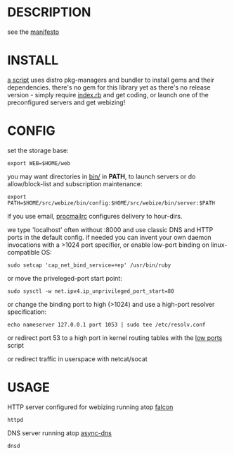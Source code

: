 # DESCRIPTION
 see the [manifesto](LINKS.md)

# INSTALL
[a script](INSTALL.sh) uses distro pkg-managers and bundler to install gems and their dependencies. there's no gem for this library yet as there's no release version - simply require [index.rb](index.rb) and get coding, or launch one of the preconfigured servers and get webizing!

# CONFIG

set the storage base:

    export WEB=$HOME/web

you may want directories in [bin/](bin/) in **PATH**, to launch servers or do allow/block-list and subscription maintenance:

    export PATH=$HOME/src/webize/bin/config:$HOME/src/webize/bin/server:$PATH

if you use email, [procmailrc](config/dotfiles/.procmailrc) configures delivery to hour-dirs.

we type 'localhost' often without :8000 and use classic DNS and HTTP ports in the default config. if needed you can invent your own daemon invocations with a >1024 port specifier, or enable low-port binding on linux-compatible OS:

    sudo setcap 'cap_net_bind_service=+ep' /usr/bin/ruby

or move the priveleged-port start point:

    sudo sysctl -w net.ipv4.ip_unprivileged_port_start=80

or change the binding port to high (>1024) and use a high-port resolver specification:

    echo nameserver 127.0.0.1 port 1053 | sudo tee /etc/resolv.conf

or redirect port 53 to a high port in kernel routing tables with the [low ports](bin/config/network/low_ports) script

or redirect traffic in userspace with netcat/socat

# USAGE

HTTP server configured for webizing running atop [falcon](https://github.com/socketry/falcon)

    httpd

DNS server running atop [async-dns](https://github.com/socketry/async-dns)

    dnsd
